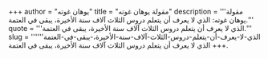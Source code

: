 +++
author = "يوهان غوته"
title = "مقولة يوهان غوته"
description = '''مقولة يوهان غوته: الذي لا يعرف أن يتعلم دروس الثلاث آلاف سنة الأخيرة، يبقى في العتمة.'''
quote = '''الذي لا يعرف أن يتعلم دروس الثلاث آلاف سنة الأخيرة، يبقى في العتمة.'''
slug = '''الذي-لا-يعرف-أن-يتعلم-دروس-الثلاث-آلاف-سنة-الأخيرة،-يبقى-في-العتمة'''
+++
الذي لا يعرف أن يتعلم دروس الثلاث آلاف سنة الأخيرة، يبقى في العتمة.
